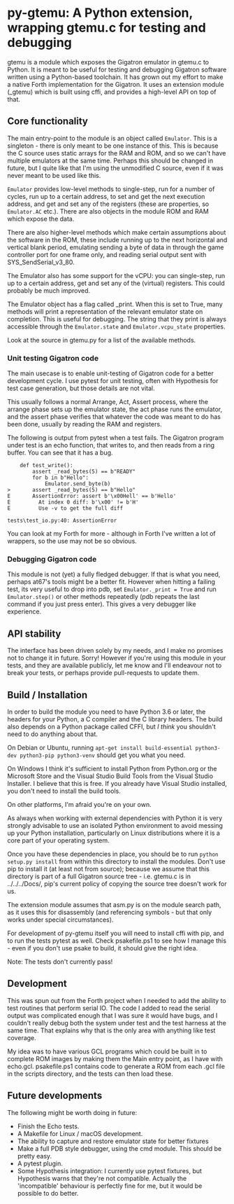 # py-gtemu: A Python extension, wrapping gtemu.c for testing and debugging

gtemu is a module which exposes the Gigatron emulator in gtemu.c to Python. It is meant to be useful for testing and debugging Gigatron software written using a Python-based toolchain. It has grown out my effort to make a native Forth implementation for the Gigatron. It uses an extension module (_gtemu) which is built using cffi, and provides a high-level API on top of that.

## Core functionality

The main entry-point to the module is an object called `Emulator`. This is a singleton - there is only meant to be one instance of this. This is because the C source uses static arrays for the RAM and ROM, and so we can't have multiple emulators at the same time. Perhaps this should be changed in future, but I quite like that I'm using the unmodified C source, even if it was never meant to be used like this.

`Emulator` provides low-level methods to single-step, run for a number of cycles, run up to a certain address, to set and get the next execution address, and get and set any of the registers (these are properties, so `Emulator.AC` etc.). There are also objects in the module ROM and RAM which expose the data.

There are also higher-level methods which make certain assumptions about the software in the ROM, these include running up to the next horizontal and vertical blank period, emulating sending a byte of data in through the game controller port for one frame only, and reading serial output sent with SYS_SendSerial_v3_80.

The Emulator also has some support for the vCPU: you can single-step, run up to a certain address, get and set any of the (virtual) registers. This could probably be much improved.

The Emulator object has a flag called _print. When this is set to True, many methods will print a representation of the relevant emulator state on completion. This is useful for debugging. The string that they print is always accessible through the `Emulator.state` and `Emulator.vcpu_state` properties.

Look at the source in gtemu.py for a list of the available methods.

### Unit testing Gigatron code

The main usecase is to enable unit-testing of Gigatron code for a better development cycle. I use pytest for unit testing, often with Hypothesis for test case generation, but those details are not vital.

This usually follows a normal Arrange, Act, Assert process, where the arrange phase sets up the emulator state, the act phase runs the emulator, and the assert phase verifies that whatever the code was meant to do has been done, usually by reading the RAM and registers.

The following is output from pytest when a test fails. The Gigatron program under test is an echo function, that writes to, and then reads from a ring buffer. You can see that it has a bug.
```
    def test_write():
        assert _read_bytes(5) == b"READY"
        for b in b"Hello":
            Emulator.send_byte(b)
>       assert _read_bytes(5) == b"Hello"
E       AssertionError: assert b'\x00Hell' == b'Hello'
E         At index 0 diff: b'\x00' != b'H'
E         Use -v to get the full diff

tests\test_io.py:40: AssertionError
```

You can look at my Forth for more - although in Forth I've written a lot of wrappers, so the use may not be so obvious.

### Debugging Gigatron code

This module is not (yet) a fully fledged debugger. If that is what you need, perhaps at67's tools might be a better fit.
However when hitting a failing test, its very useful to drop into pdb, set `Emulator._print = True` and run `Emulator.step()` or other methods repeatedly (pdb repeats the last command if you just press enter). This gives a very debugger like experience.

## API stability

The interface has been driven solely by my needs, and I make no promises not to change it in future. Sorry! However if you're using this module in your tests, and they are available publicly, let me know and I'll endeavour not to break your tests, or perhaps provide pull-requests to update them.


## Build / Installation

In order to build the module you need to have Python 3.6 or later, the headers for your Python, a C compiler and the C library headers. The build also depends on a Python package called CFFI, but *I think* you shouldn't need to do anything about that.

On Debian or Ubuntu, running `apt-get install build-essential python3-dev python3-pip python3-venv` should get you what you need.

On Windows I think it's sufficient to install Python from Python.org or the Microsoft Store and the Visual Studio Build Tools from the Visual Studio Installer. I believe that this is free. If you already have Visual Studio installed, you don't need to install the build tools.

On other platforms, I'm afraid you're on your own.

As always when working with external dependencies with Python it is very strongly advisable to use an isolated Python environment to avoid messing up your Python installation, particularly on Linux distributions where it is a core part of your operating system.

Once you have these dependencies in place, you should be to run `python setup.py install` from within this directory to install the modules. Don't use pip to install it (at least not from source); because we assume that this directory is part of a full Gigatron source tree - i.e. gtemu.c is in ../../../Docs/, pip's current policy of copying the source tree doesn't work for us.

The extension module assumes that asm.py is on the module search path, as it uses this for disassembly (and referencing symbols - but that only works under special circumstances).

For development of py-gtemu itself you will need to install cffi with pip, and to run the tests pytest as well. Check psakefile.ps1 to see how I manage this - even if you don't use psake to build, it should give the right idea.

Note: The tests don't currently pass!

## Development

This was spun out from the Forth project when I needed to add the ability to test routines that perform serial IO. The code I added to read the serial output was complicated enough that I was sure it would have bugs, and I couldn't really debug both the system under test and the test harness at the same time. That explains why that is the only area with anything like test coverage.

My idea was to have various GCL programs which could be built in to complete ROM images by making them the Main entry point, as I have with echo.gcl. psakefile.ps1 contains code to generate a ROM from each .gcl file in the scripts directory, and the tests can then load these.

## Future developments

The following might be worth doing in future:

* Finish the Echo tests.
* A Makefile for Linux / macOS development.
* The ability to capture and restore emulator state for better fixtures
* Make a full PDB style debugger, using the cmd module. This should be pretty easy.
* A pytest plugin.
* Some Hypothesis integration: I currently use pytest fixtures, but Hypothesis warns that they're not compatible. Actually the 'incompatible' behaviour is perfectly fine for me, but it would be possible to do better.